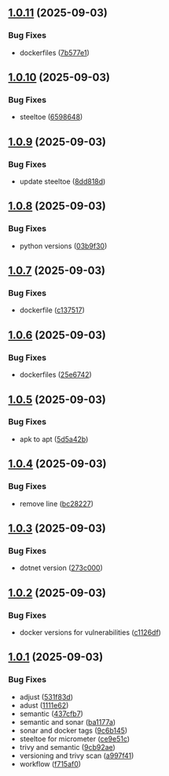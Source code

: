 ## [1.0.11](https://github.com/joshskkim/realtime-recommendation-engine/compare/v1.0.10...v1.0.11) (2025-09-03)


### Bug Fixes

* dockerfiles ([7b577e1](https://github.com/joshskkim/realtime-recommendation-engine/commit/7b577e16b6791f07012c0a908c95cac6822e438f))

## [1.0.10](https://github.com/joshskkim/realtime-recommendation-engine/compare/v1.0.9...v1.0.10) (2025-09-03)


### Bug Fixes

* steeltoe ([6598648](https://github.com/joshskkim/realtime-recommendation-engine/commit/659864845d93c85017075152d47a0658419cfdec))

## [1.0.9](https://github.com/joshskkim/realtime-recommendation-engine/compare/v1.0.8...v1.0.9) (2025-09-03)


### Bug Fixes

* update steeltoe ([8dd818d](https://github.com/joshskkim/realtime-recommendation-engine/commit/8dd818d88bf1ffc59c6d81a266257fb1d3654f41))

## [1.0.8](https://github.com/joshskkim/realtime-recommendation-engine/compare/v1.0.7...v1.0.8) (2025-09-03)


### Bug Fixes

* python versions ([03b9f30](https://github.com/joshskkim/realtime-recommendation-engine/commit/03b9f30d302abd8ec2c8ee05c9a25613230b0016))

## [1.0.7](https://github.com/joshskkim/realtime-recommendation-engine/compare/v1.0.6...v1.0.7) (2025-09-03)


### Bug Fixes

* dockerfile ([c137517](https://github.com/joshskkim/realtime-recommendation-engine/commit/c1375176b22f638a09c3eacd2158119017c0ad96))

## [1.0.6](https://github.com/joshskkim/realtime-recommendation-engine/compare/v1.0.5...v1.0.6) (2025-09-03)


### Bug Fixes

* dockerfiles ([25e6742](https://github.com/joshskkim/realtime-recommendation-engine/commit/25e67420c2022aef78abee6abd95098897d852de))

## [1.0.5](https://github.com/joshskkim/realtime-recommendation-engine/compare/v1.0.4...v1.0.5) (2025-09-03)


### Bug Fixes

* apk to apt ([5d5a42b](https://github.com/joshskkim/realtime-recommendation-engine/commit/5d5a42b19d1c1b6c4223d62ee7e81c97d63c7f81))

## [1.0.4](https://github.com/joshskkim/realtime-recommendation-engine/compare/v1.0.3...v1.0.4) (2025-09-03)


### Bug Fixes

* remove line ([bc28227](https://github.com/joshskkim/realtime-recommendation-engine/commit/bc28227b266ea93b0a370a0072334f7aa8fb2726))

## [1.0.3](https://github.com/joshskkim/realtime-recommendation-engine/compare/v1.0.2...v1.0.3) (2025-09-03)


### Bug Fixes

* dotnet version ([273c000](https://github.com/joshskkim/realtime-recommendation-engine/commit/273c000bd74e6ac3d6215a809b2bafd8b310bb2b))

## [1.0.2](https://github.com/joshskkim/realtime-recommendation-engine/compare/v1.0.1...v1.0.2) (2025-09-03)


### Bug Fixes

* docker versions for vulnerabilities ([c1126df](https://github.com/joshskkim/realtime-recommendation-engine/commit/c1126dfa9e932a290f0c5fc894dd840de9dd4416))

## [1.0.1](https://github.com/joshskkim/realtime-recommendation-engine/compare/v1.0.0...v1.0.1) (2025-09-03)


### Bug Fixes

* adjust ([531f83d](https://github.com/joshskkim/realtime-recommendation-engine/commit/531f83d123dec4e8dd8fd8be5e3806648e3b79ad))
* adust ([1111e62](https://github.com/joshskkim/realtime-recommendation-engine/commit/1111e622172c1060d82f51a9bfa2e7fd8865a99b))
* semantic ([437cfb7](https://github.com/joshskkim/realtime-recommendation-engine/commit/437cfb79e3a7e89b57befcb526546df425ba9f40))
* semantic and sonar ([ba1177a](https://github.com/joshskkim/realtime-recommendation-engine/commit/ba1177a4c0aefe965c564c7794f288a81688c3a0))
* sonar and docker tags ([9c6b145](https://github.com/joshskkim/realtime-recommendation-engine/commit/9c6b145d47306d7bb4f46ea7f45bdaa8db05b599))
* steeltoe for micrometer ([ce9e51c](https://github.com/joshskkim/realtime-recommendation-engine/commit/ce9e51c8a3b758156fedce595f83c438cbb73c26))
* trivy and semantic ([9cb92ae](https://github.com/joshskkim/realtime-recommendation-engine/commit/9cb92ae391a678325905fb1b3eea38f164ffabae))
* versioning and trivy scan ([a997f41](https://github.com/joshskkim/realtime-recommendation-engine/commit/a997f41cf71002753a4a20ac08b91bddcf4e997d))
* workflow ([f715af0](https://github.com/joshskkim/realtime-recommendation-engine/commit/f715af0ba16f21967f9686b588c4ef5c5ecb9992))
